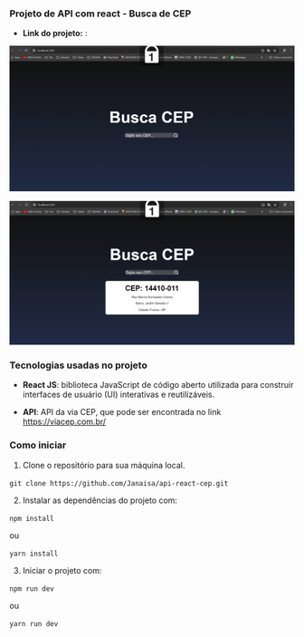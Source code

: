 ### Projeto de API com react - Busca de CEP

- **Link do projeto:** :

 ![Página Inicial](/public/inicio.png)

 ![CEP Buscado](/public/cepbuscado.png)

### Tecnologias usadas no projeto

- **React JS**:  biblioteca JavaScript de código aberto utilizada para construir interfaces de usuário (UI) interativas e reutilizáveis.

- **API**: API da via CEP, que pode ser encontrada no link https://viacep.com.br/ 

### Como iniciar

 1. Clone o repositório para sua máquina local. 

 ```git clone https://github.com/Janaisa/api-react-cep.git```

 2. Instalar as dependências do projeto com:

```npm install```

ou 

```yarn install``` 

 3. Iniciar o projeto com:

```npm run dev```

ou

```yarn run dev```

